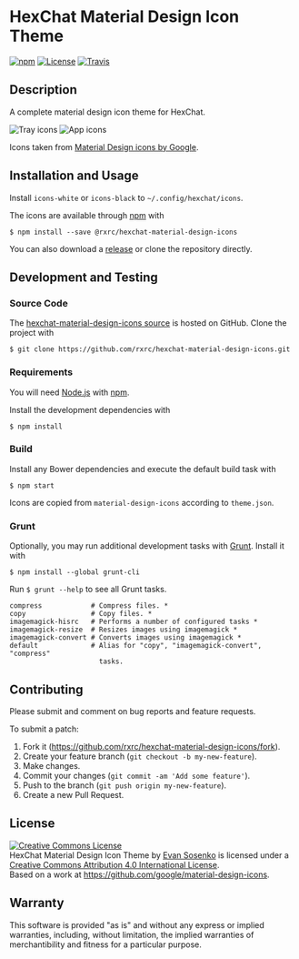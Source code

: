 # HexChat Material Design Icon Theme

[![npm](https://img.shields.io/npm/v/hexchat-material-design-icons.svg)](https://www.npmjs.com/package/hexchat-material-design-icons)
[![License](http://img.shields.io/badge/license-CC--BY--4.0-blue.svg)](./LICENSE.txt)
[![Travis](https://img.shields.io/travis/rxrc/hexchat-material-design-icons.svg)](https://travis-ci.org/rxrc/hexchat-material-design-icons)

## Description

A complete material design icon theme for HexChat.

![Tray icons](https://raw.github.com/rxrc/hexchat-material-design-icons/master/icons-tray.png)
![App icons](https://raw.github.com/rxrc/hexchat-material-design-icons/master/icons-app.png)

Icons taken from [Material Design icons by Google].

[Material Design icons by Google]: https://github.com/google/material-design-icons

## Installation and Usage

Install `icons-white` or `icons-black` to `~/.config/hexchat/icons`.

The icons are available through [npm] with

```
$ npm install --save @rxrc/hexchat-material-design-icons
```

You can also download a [release][Releases]
or clone the repository directly.

[npm]: https://www.npmjs.com/
[Releases]: https://github.com/rxrc/hexchat-material-design-icons/releases

## Development and Testing

### Source Code

The [hexchat-material-design-icons source] is hosted on GitHub.
Clone the project with

```
$ git clone https://github.com/rxrc/hexchat-material-design-icons.git
```

[hexchat-material-design-icons source]: https://github.com/rxrc/hexchat-material-design-icons

### Requirements

You will need [Node.js] with [npm].

Install the development dependencies with

```
$ npm install
```

[Node.js]: https://nodejs.org/

### Build

Install any Bower dependencies and execute the default build task with

```
$ npm start
```

Icons are copied from `material-design-icons`
according to `theme.json`.

### Grunt

Optionally, you may run additional development tasks with [Grunt].
Install it with

```
$ npm install --global grunt-cli
```

Run `$ grunt --help` to see all Grunt tasks.

```
compress            # Compress files. *
copy                # Copy files. *
imagemagick-hisrc   # Performs a number of configured tasks *
imagemagick-resize  # Resizes images using imagemagick *
imagemagick-convert # Converts images using imagemagick *
default             # Alias for "copy", "imagemagick-convert", "compress"
                      tasks.
```

[Grunt]: http://gruntjs.com/

## Contributing

Please submit and comment on bug reports and feature requests.

To submit a patch:

1. Fork it (https://github.com/rxrc/hexchat-material-design-icons/fork).
2. Create your feature branch (`git checkout -b my-new-feature`).
3. Make changes.
4. Commit your changes (`git commit -am 'Add some feature'`).
5. Push to the branch (`git push origin my-new-feature`).
6. Create a new Pull Request.

## License

<a rel="license" href="https://creativecommons.org/licenses/by/4.0/"><img alt="Creative Commons License" style="border-width:0" src="https://i.creativecommons.org/l/by/4.0/88x31.png" /></a><br /><span xmlns:dct="https://purl.org/dc/terms/" href="https://purl.org/dc/dcmitype/StillImage" property="dct:title" rel="dct:type">HexChat Material Design Icon Theme</span> by <a xmlns:cc="https://creativecommons.org/ns#" href="https://github.com/rxrc/hexchat-material-design-icons" property="cc:attributionName" rel="cc:attributionURL">Evan Sosenko</a> is licensed under a <a rel="license" href="https://creativecommons.org/licenses/by/4.0/">Creative Commons Attribution 4.0 International License</a>.<br />Based on a work at <a xmlns:dct="https://purl.org/dc/terms/" href="https://github.com/google/material-design-icons" rel="dct:source">https://github.com/google/material-design-icons</a>.

## Warranty

This software is provided "as is" and without any express or
implied warranties, including, without limitation, the implied
warranties of merchantibility and fitness for a particular
purpose.
